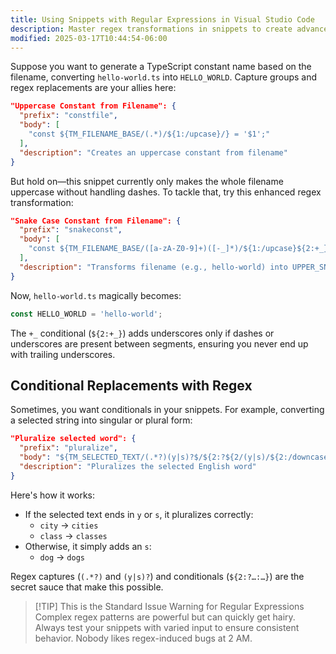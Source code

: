 ```yaml
---
title: Using Snippets with Regular Expressions in Visual Studio Code
description: Master regex transformations in snippets to create advanced dynamic templates with powerful text manipulation
modified: 2025-03-17T10:44:54-06:00
---
```


Suppose you want to generate a TypeScript constant name based on the filename, converting `hello-world.ts` into `HELLO_WORLD`. Capture groups and regex replacements are your allies here:

```json
"Uppercase Constant from Filename": {
  "prefix": "constfile",
  "body": [
    "const ${TM_FILENAME_BASE/(.*)/${1:/upcase}/} = '$1';"
  ],
  "description": "Creates an uppercase constant from filename"
}
```

But hold on—this snippet currently only makes the whole filename uppercase without handling dashes. To tackle that, try this enhanced regex transformation:

```json
"Snake Case Constant from Filename": {
  "prefix": "snakeconst",
  "body": [
    "const ${TM_FILENAME_BASE/([a-zA-Z0-9]+)([-_]*)/${1:/upcase}${2:+_}/g} = '$1';"
  ],
  "description": "Transforms filename (e.g., hello-world) into UPPER_SNAKE_CASE constant"
}
```

Now, `hello-world.ts` magically becomes:

```typescript
const HELLO_WORLD = 'hello-world';
```

The `+_` conditional (`${2:+_}`) adds underscores only if dashes or underscores are present between segments, ensuring you never end up with trailing underscores.

## Conditional Replacements with Regex

Sometimes, you want conditionals in your snippets. For example, converting a selected string into singular or plural form:

```json
"Pluralize selected word": {
  "prefix": "pluralize",
  "body": "${TM_SELECTED_TEXT/(.*?)(y|s)?$/${2:?${2/(y|s)/${2:/downcase}/}es:${1}s}/}",
  "description": "Pluralizes the selected English word"
}
```

Here's how it works:

- If the selected text ends in `y` or `s`, it pluralizes correctly:
  - `city` → `cities`
  - `class` → `classes`
- Otherwise, it simply adds an `s`:
  - `dog` → `dogs`

Regex captures (`(.*?)` and `(y|s)?`) and conditionals (`${2:?…:…}`) are the secret sauce that make this possible.

> [!TIP] This is the Standard Issue Warning for Regular Expressions
> Complex regex patterns are powerful but can quickly get hairy. Always test your snippets with varied input to ensure consistent behavior. Nobody likes regex-induced bugs at 2 AM.
